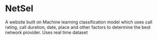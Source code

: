 # NetSel
A website built on Machine learning classification model which uses call rating, call duration, date, place and other factors to determine the best network provider. Uses real time dataset

